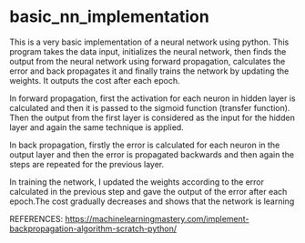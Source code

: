 # basic_nn_implementation

This is a very basic implementation of a neural network using python. This program takes the data input, initializes the neural network, then finds the output from the neural network using forward propagation, calculates the error and back propagates it and finally trains the network by updating the weights. It outputs the cost after each epoch. 

In forward propagation, first the activation for each neuron in hidden layer is calculated and then it is passed to the sigmoid function (transfer function). Then the output from the first layer is considered as the input for the hidden layer and again the same technique is applied.

In back propagation, firstly the error is calculated for each neuron in the output layer and then the error is propagated backwards and then again the steps are repeated for the previous layer.

In training the network, I updated the weights according to the error calculated in the previous step and gave the output of the error after each epoch.The cost gradually decreases and shows that the network is learning

REFERENCES:
https://machinelearningmastery.com/implement-backpropagation-algorithm-scratch-python/
